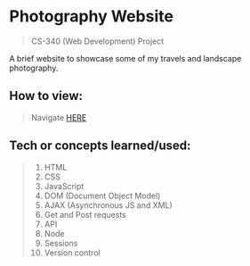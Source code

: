 # Photography Website
> CS-340 (Web Development) Project  

A brief website to showcase some of my travels and landscape photography.  
  
## How to view:  
> Navigate [HERE](http://web.engr.oregonstate.edu/~seawellj/)

## Tech or concepts learned/used:
> 1. HTML  
> 2. CSS
> 3. JavaScript
> 4. DOM (Document Object Model)
> 5. AJAX (Asynchronous JS and XML)
> 6. Get and Post requests
> 7. API
> 8. Node
> 9. Sessions
> 10. Version control
